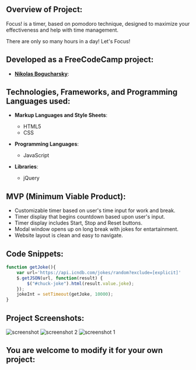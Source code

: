 ## Overview of Project:
Focus! is a timer, based on pomodoro technique,  designed to maximize your effectiveness and help with time management. 

There are only so many hours in a day! Let's Focus! 

## Developed as a FreeCodeCamp project:
* **[Nikolas Bogucharsky](https://github.com/niktechnopro)**: 

## Technologies, Frameworks, and Programming Languages used:
* **Markup Languages and Style Sheets**:
    * HTML5
    * CSS
    
* **Programming Languages**:
    * JavaScript
    
* **Libraries**:
    * jQuery



## MVP (Minimum Viable Product):
* Customizable timer based on user's time input for work and break.
* Timer display that begins countdown based upon user's input.
* Timer display includes Start, Stop and Reset buttons.
* Modal window opens up on long break with jokes for entartainment.
* Website layout is clean and easy to navigate.


## Code Snippets:
```javascript
function getJoke(){
    var url='https://api.icndb.com/jokes/random?exclude=[explicit]'
    $.getJSON(url, function(result) {
        $("#chuck-joke").html(result.value.joke);
    });
    jokeInt = setTimeout(getJoke, 10000); 
}
```

## Project Screenshots:
![screenshot](/images/screenshot.png "project screenshot")
![screenshot 2](/images/screenshot1.png "project screenshot")
![screenshot 1](/images/screenshot2.png "project screenshot")


## You are welcome to modify it for your own project:

